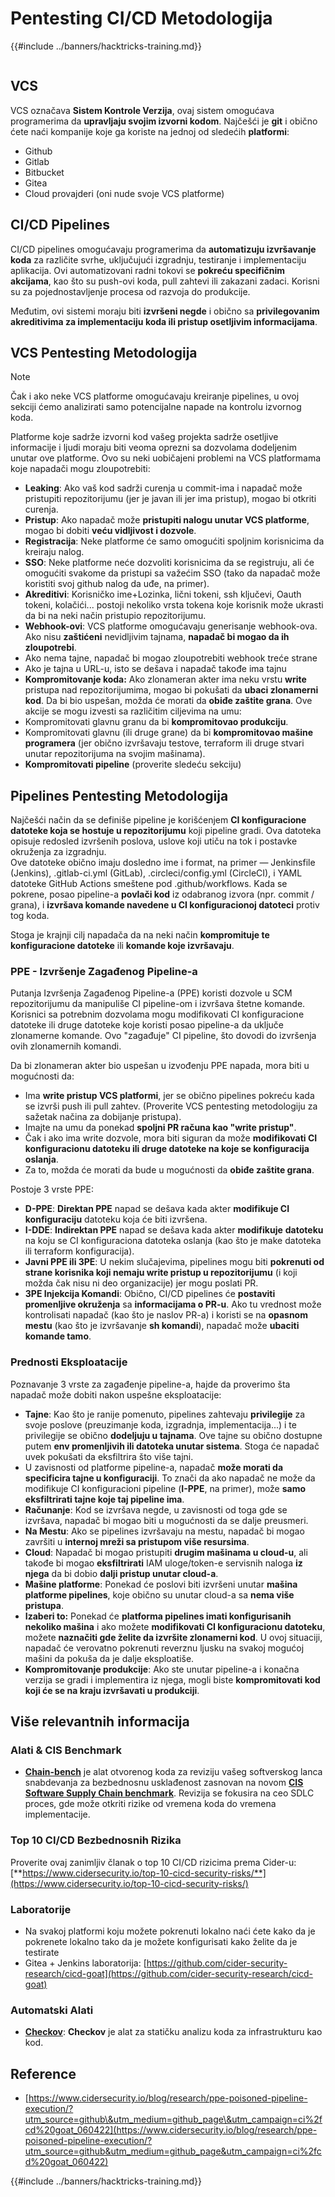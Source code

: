# Pentesting CI/CD Metodologija

{{#include ../banners/hacktricks-training.md}}

<figure><img src="../images/CLOUD-logo-letters.svg" alt=""><figcaption></figcaption></figure>

## VCS

VCS označava **Sistem Kontrole Verzija**, ovaj sistem omogućava programerima da **upravljaju svojim izvorni kodom**. Najčešći je **git** i obično ćete naći kompanije koje ga koriste na jednoj od sledećih **platformi**:

- Github
- Gitlab
- Bitbucket
- Gitea
- Cloud provajderi (oni nude svoje VCS platforme)

## CI/CD Pipelines

CI/CD pipelines omogućavaju programerima da **automatizuju izvršavanje koda** za različite svrhe, uključujući izgradnju, testiranje i implementaciju aplikacija. Ovi automatizovani radni tokovi se **pokreću specifičnim akcijama**, kao što su push-ovi koda, pull zahtevi ili zakazani zadaci. Korisni su za pojednostavljenje procesa od razvoja do produkcije.

Međutim, ovi sistemi moraju biti **izvršeni negde** i obično sa **privilegovanim akreditivima za implementaciju koda ili pristup osetljivim informacijama**.

## VCS Pentesting Metodologija

> [!NOTE]
> Čak i ako neke VCS platforme omogućavaju kreiranje pipelines, u ovoj sekciji ćemo analizirati samo potencijalne napade na kontrolu izvornog koda.

Platforme koje sadrže izvorni kod vašeg projekta sadrže osetljive informacije i ljudi moraju biti veoma oprezni sa dozvolama dodeljenim unutar ove platforme. Ovo su neki uobičajeni problemi na VCS platformama koje napadači mogu zloupotrebiti:

- **Leaking**: Ako vaš kod sadrži curenja u commit-ima i napadač može pristupiti repozitorijumu (jer je javan ili jer ima pristup), mogao bi otkriti curenja.
- **Pristup**: Ako napadač može **pristupiti nalogu unutar VCS platforme**, mogao bi dobiti **veću vidljivost i dozvole**.
- **Registracija**: Neke platforme će samo omogućiti spoljnim korisnicima da kreiraju nalog.
- **SSO**: Neke platforme neće dozvoliti korisnicima da se registruju, ali će omogućiti svakome da pristupi sa važećim SSO (tako da napadač može koristiti svoj github nalog da uđe, na primer).
- **Akreditivi**: Korisničko ime+Lozinka, lični tokeni, ssh ključevi, Oauth tokeni, kolačići... postoji nekoliko vrsta tokena koje korisnik može ukrasti da bi na neki način pristupio repozitorijumu.
- **Webhook-ovi**: VCS platforme omogućavaju generisanje webhook-ova. Ako nisu **zaštićeni** nevidljivim tajnama, **napadač bi mogao da ih zloupotrebi**.
- Ako nema tajne, napadač bi mogao zloupotrebiti webhook treće strane
- Ako je tajna u URL-u, isto se dešava i napadač takođe ima tajnu
- **Kompromitovanje koda:** Ako zlonameran akter ima neku vrstu **write** pristupa nad repozitorijumima, mogao bi pokušati da **ubaci zlonamerni kod**. Da bi bio uspešan, možda će morati da **obiđe zaštite grana**. Ove akcije se mogu izvesti sa različitim ciljevima na umu:
- Kompromitovati glavnu granu da bi **kompromitovao produkciju**.
- Kompromitovati glavnu (ili druge grane) da bi **kompromitovao mašine programera** (jer obično izvršavaju testove, terraform ili druge stvari unutar repozitorijuma na svojim mašinama).
- **Kompromitovati pipeline** (proverite sledeću sekciju)

## Pipelines Pentesting Metodologija

Najčešći način da se definiše pipeline je korišćenjem **CI konfiguracione datoteke koja se hostuje u repozitorijumu** koji pipeline gradi. Ova datoteka opisuje redosled izvršenih poslova, uslove koji utiču na tok i postavke okruženja za izgradnju.\
Ove datoteke obično imaju dosledno ime i format, na primer — Jenkinsfile (Jenkins), .gitlab-ci.yml (GitLab), .circleci/config.yml (CircleCI), i YAML datoteke GitHub Actions smeštene pod .github/workflows. Kada se pokrene, posao pipeline-a **povlači kod** iz odabranog izvora (npr. commit / grana), i **izvršava komande navedene u CI konfiguracionoj datoteci** protiv tog koda.

Stoga je krajnji cilj napadača da na neki način **kompromituje te konfiguracione datoteke** ili **komande koje izvršavaju**.

### PPE - Izvršenje Zagađenog Pipeline-a

Putanja Izvršenja Zagađenog Pipeline-a (PPE) koristi dozvole u SCM repozitorijumu da manipuliše CI pipeline-om i izvršava štetne komande. Korisnici sa potrebnim dozvolama mogu modifikovati CI konfiguracione datoteke ili druge datoteke koje koristi posao pipeline-a da uključe zlonamerne komande. Ovo "zagađuje" CI pipeline, što dovodi do izvršenja ovih zlonamernih komandi.

Da bi zlonameran akter bio uspešan u izvođenju PPE napada, mora biti u mogućnosti da:

- Ima **write pristup VCS platformi**, jer se obično pipelines pokreću kada se izvrši push ili pull zahtev. (Proverite VCS pentesting metodologiju za sažetak načina za dobijanje pristupa).
- Imajte na umu da ponekad **spoljni PR računa kao "write pristup"**.
- Čak i ako ima write dozvole, mora biti siguran da može **modifikovati CI konfiguracionu datoteku ili druge datoteke na koje se konfiguracija oslanja**.
- Za to, možda će morati da bude u mogućnosti da **obiđe zaštite grana**.

Postoje 3 vrste PPE:

- **D-PPE**: **Direktan PPE** napad se dešava kada akter **modifikuje CI konfiguraciju** datoteku koja će biti izvršena.
- **I-DDE**: **Indirektan PPE** napad se dešava kada akter **modifikuje** **datoteku** na koju se CI konfiguraciona datoteka oslanja (kao što je make datoteka ili terraform konfiguracija).
- **Javni PPE ili 3PE**: U nekim slučajevima, pipelines mogu biti **pokrenuti od strane korisnika koji nemaju write pristup u repozitorijumu** (i koji možda čak nisu ni deo organizacije) jer mogu poslati PR.
- **3PE Injekcija Komandi**: Obično, CI/CD pipelines će **postaviti promenljive okruženja** sa **informacijama o PR-u**. Ako tu vrednost može kontrolisati napadač (kao što je naslov PR-a) i koristi se na **opasnom mestu** (kao što je izvršavanje **sh komandi**), napadač može **ubaciti komande tamo**.

### Prednosti Eksploatacije

Poznavanje 3 vrste za zagađenje pipeline-a, hajde da proverimo šta napadač može dobiti nakon uspešne eksploatacije:

- **Tajne**: Kao što je ranije pomenuto, pipelines zahtevaju **privilegije** za svoje poslove (preuzimanje koda, izgradnja, implementacija...) i te privilegije se obično **dodeljuju u tajnama**. Ove tajne su obično dostupne putem **env promenljivih ili datoteka unutar sistema**. Stoga će napadač uvek pokušati da eksfiltrira što više tajni.
- U zavisnosti od platforme pipeline-a, napadač **može morati da specificira tajne u konfiguraciji**. To znači da ako napadač ne može da modifikuje CI konfiguracioni pipeline (**I-PPE**, na primer), može **samo eksfiltrirati tajne koje taj pipeline ima**.
- **Računanje**: Kod se izvršava negde, u zavisnosti od toga gde se izvršava, napadač bi mogao biti u mogućnosti da se dalje preusmeri.
- **Na Mestu**: Ako se pipelines izvršavaju na mestu, napadač bi mogao završiti u **internoj mreži sa pristupom više resursima**.
- **Cloud**: Napadač bi mogao pristupiti **drugim mašinama u cloud-u**, ali takođe bi mogao **eksfiltrirati** IAM uloge/token-e servisnih naloga **iz njega** da bi dobio **dalji pristup unutar cloud-a**.
- **Mašine platforme**: Ponekad će poslovi biti izvršeni unutar **mašina platforme pipelines**, koje obično su unutar cloud-a sa **nema više pristupa**.
- **Izaberi to:** Ponekad će **platforma pipelines imati konfigurisanih nekoliko mašina** i ako možete **modifikovati CI konfiguracionu datoteku**, možete **naznačiti gde želite da izvršite zlonamerni kod**. U ovoj situaciji, napadač će verovatno pokrenuti reverznu ljusku na svakoj mogućoj mašini da pokuša da je dalje eksploatiše.
- **Kompromitovanje produkcije**: Ako ste unutar pipeline-a i konačna verzija se gradi i implementira iz njega, mogli biste **kompromitovati kod koji će se na kraju izvršavati u produkciji**.

## Više relevantnih informacija

### Alati & CIS Benchmark

- [**Chain-bench**](https://github.com/aquasecurity/chain-bench) je alat otvorenog koda za reviziju vašeg softverskog lanca snabdevanja za bezbednosnu usklađenost zasnovan na novom [**CIS Software Supply Chain benchmark**](https://github.com/aquasecurity/chain-bench/blob/main/docs/CIS-Software-Supply-Chain-Security-Guide-v1.0.pdf). Revizija se fokusira na ceo SDLC proces, gde može otkriti rizike od vremena koda do vremena implementacije.

### Top 10 CI/CD Bezbednosnih Rizika

Proverite ovaj zanimljiv članak o top 10 CI/CD rizicima prema Cider-u: [**https://www.cidersecurity.io/top-10-cicd-security-risks/**](https://www.cidersecurity.io/top-10-cicd-security-risks/)

### Laboratorije

- Na svakoj platformi koju možete pokrenuti lokalno naći ćete kako da je pokrenete lokalno tako da je možete konfigurisati kako želite da je testirate
- Gitea + Jenkins laboratorija: [https://github.com/cider-security-research/cicd-goat](https://github.com/cider-security-research/cicd-goat)

### Automatski Alati

- [**Checkov**](https://github.com/bridgecrewio/checkov): **Checkov** je alat za statičku analizu koda za infrastrukturu kao kod.

## Reference

- [https://www.cidersecurity.io/blog/research/ppe-poisoned-pipeline-execution/?utm_source=github\&utm_medium=github_page\&utm_campaign=ci%2fcd%20goat_060422](https://www.cidersecurity.io/blog/research/ppe-poisoned-pipeline-execution/?utm_source=github&utm_medium=github_page&utm_campaign=ci%2fcd%20goat_060422)

{{#include ../banners/hacktricks-training.md}}
